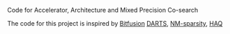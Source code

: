 Code for Accelerator, Architecture and Mixed Precision Co-search 






The code for this project is inspired by [Bitfusion](https://github.com/hsharma35/bitfusion) [DARTS](https://github.com/quark0/darts), [NM-sparsity](https://github.com/NM-sparsity/NM-sparsity), [HAQ](https://github.com/mit-han-lab/haq)
